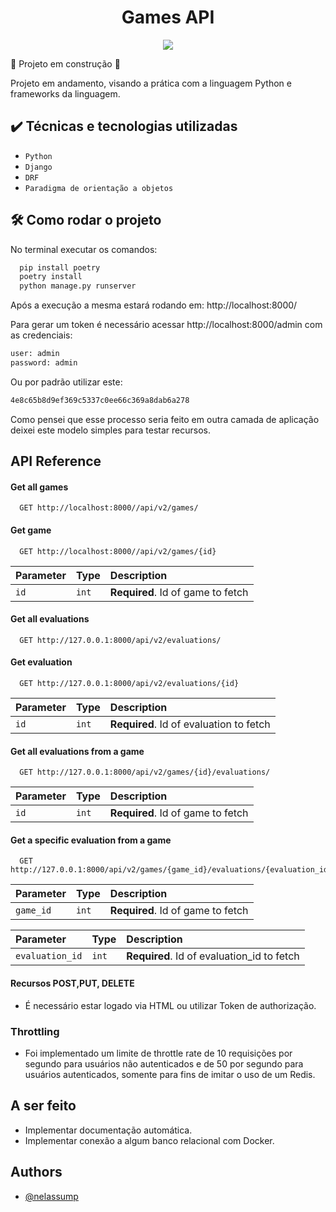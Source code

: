<h1 align="center"> Games API</h1>

<p align="center"><img src="http://img.shields.io/static/v1?label=STATUS&message=EM%20DESENVOLVIMENTO&color=GREEN&style=for-the-badge"/></p>

:construction: Projeto em construção :construction:

Projeto em andamento, visando a prática com a linguagem Python e frameworks da linguagem.

## ✔️ Técnicas e tecnologias utilizadas

- ``Python``
- ``Django``
- ``DRF``
- ``Paradigma de orientação a objetos``

## 🛠️ Como rodar o projeto

No terminal executar os comandos:


```bash
  pip install poetry
  poetry install
  python manage.py runserver
```


Após a execução a mesma estará rodando em: http://localhost:8000/

Para gerar um token é necessário acessar http://localhost:8000/admin com as credenciais:
```bash
user: admin
password: admin
```

Ou por padrão utilizar este:
```bash
4e8c65b8d9ef369c5337c0ee66c369a8dab6a278
```

Como pensei que esse processo seria feito em outra camada de aplicação deixei este modelo simples para testar recursos.


## API Reference

#### Get all games

```http
  GET http://localhost:8000//api/v2/games/
```
#### Get game

```http
  GET http://localhost:8000//api/v2/games/{id}
```

| Parameter | Type     | Description                       |
| :-------- | :------- | :-------------------------------- |
| `id`      | `int` | **Required**. Id of game to fetch |

#### Get all evaluations

```http
  GET http://127.0.0.1:8000/api/v2/evaluations/
```
#### Get evaluation

```http
  GET http://127.0.0.1:8000/api/v2/evaluations/{id}
```

| Parameter | Type     | Description                       |
| :-------- | :------- | :-------------------------------- |
| `id`      | `int` | **Required**. Id of evaluation to fetch |

#### Get all evaluations from a game

```http
  GET http://127.0.0.1:8000/api/v2/games/{id}/evaluations/
```

| Parameter | Type     | Description                       |
| :-------- | :------- | :-------------------------------- |
| `id`      | `int` | **Required**. Id of game to fetch |

#### Get a specific evaluation from a game

```http
  GET http://127.0.0.1:8000/api/v2/games/{game_id}/evaluations/{evaluation_id}
```

| Parameter | Type     | Description                       |
| :-------- | :------- | :-------------------------------- |
| `game_id`      | `int` | **Required**. Id of game to fetch |


| Parameter | Type     | Description                       |
| :-------- | :------- | :-------------------------------- |
| `evaluation_id`      | `int` | **Required**. Id of evaluation_id to fetch |

#### Recursos  POST,PUT, DELETE 
- É necessário estar logado via HTML ou utilizar Token de authorização.

### Throttling
- Foi implementado um limite de throttle rate de 10 requisições por segundo para usuários não autenticados e de 50 por segundo para usuários autenticados, somente para fins de imitar o uso de um Redis.


## A ser feito
- Implementar documentação automática.
- Implementar conexão a algum banco relacional com Docker.

## Authors

- [@nelassump](https://github.com/nelassump)
